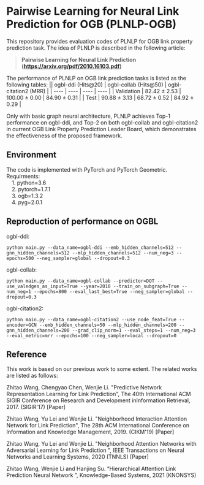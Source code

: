 # Pairwise Learning for Neural Link Prediction for OGB (PLNLP-OGB)
This repository provides evaluation codes of PLNLP for OGB link property prediction task. The idea of PLNLP is described in the following article:
>**Pairwise Learning for Neural Link Prediction (https://arxiv.org/pdf/2010.16103.pdf)**

The performance of PLNLP on OGB link prediction tasks is listed as the following tables:
||   ogbl-ddi (Hits@20)   |   ogbl-collab (Hits@50)   |  ogbl-citation2 (MRR)  |
|  ----  |  ----  | ----  | ----  |
|  Validation | 82.42 ± 2.53  | 100.00 ± 0.00 | 84.90 ± 0.31 |
|  Test | 90.88 ± 3.13  | 68.72 ± 0.52 | 84.92 ± 0.29 |

Only with basic graph neural architecture, PLNLP achieves Top-1 performance on ogbl-ddi, and Top-2 on both ogbl-collab and ogbl-citation2 in current OGB Link Property Prediction Leader Board, which demonstrates the effectiveness of the proposed framework.

## Environment
The code is implemented with PyTorch and PyTorch Geometric. Requirments:  
&emsp;1. python=3.6  
&emsp;2. pytorch=1.7.1  
&emsp;3. ogb=1.3.2  
&emsp;4. pyg=2.0.1

## Reproduction of performance on OGBL
ogbl-ddi:  

    python main.py --data_name=ogbl-ddi --emb_hidden_channels=512 --gnn_hidden_channels=512 --mlp_hidden_channels=512 --num_neg=3 --epochs=500 --neg_sampler=global --dropout=0.3 

ogbl-collab:  

    python main.py --data_name=ogbl-collab --predictor=DOT --use_valedges_as_input=True --year=2010 --train_on_subgraph=True --num_neg=1 --epochs=800 --eval_last_best=True --neg_sampler=global --dropout=0.3

ogbl-citation2:  

    python main.py --data_name=ogbl-citation2 --use_node_feat=True --encoder=GCN --emb_hidden_channels=50 --mlp_hidden_channels=200 --gnn_hidden_channels=200 --grad_clip_norm=1 --eval_steps=1 --num_neg=3 --eval_metric=mrr --epochs=100 --neg_sampler=local --dropout=0 

## Reference
This work is based on our previous work to some extent. The related works are listed as follows:

Zhitao Wang, Chengyao Chen, Wenjie Li. "Predictive Network Representation Learning for Link Prediction", The 40th International ACM SIGIR Conference on Research and Development inInformation Retrieval, 2017. (SIGIR'17) [Paper]

Zhitao Wang, Yu Lei and Wenjie Li. "Neighborhood Interaction Attention Network for Link Prediction", The 28th ACM International Conference on Information and Knowledge Management, 2019. (CIKM'19) [Paper] 

Zhitao Wang, Yu Lei and Wenjie Li. "Neighborhood Attention Networks with Adversarial Learning for Link Prediction ", IEEE Transactions on Neural Networks and Learning Systems, 2020 (TNNLS) [Paper] 

Zhitao Wang, Wenjie Li and Hanjing Su. “Hierarchical Attention Link Prediction Neural Network ”, Knowledge-Based Systems, 2021 (KNONSYS)


